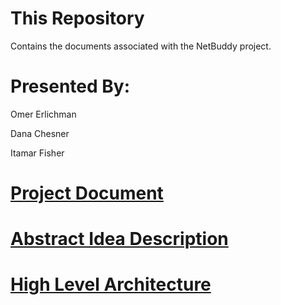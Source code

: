 # This Repository
Contains the documents associated with the NetBuddy project.

# Presented By:
Omer Erlichman

Dana Chesner

Itamar Fisher

# [Project Document](https://docs.google.com/document/d/1T84cnQWnY8FGkbVhW-jeZTzpu6EItvYeWuQWnhbNAYQ/edit?usp=sharing)


# [Abstract Idea Description](https://docs.google.com/document/d/1fMoG5rZw8hFONxZCjXz0HCLPDwTz-MIAiABufyE8iH8/edit?usp=sharing)


# [High Level Architecture](https://docs.google.com/document/d/1w1H-kNO8ITep7nvawpQ5R7dKP2qhEvAT3uae4y9u8RA/edit?usp=sharing)
